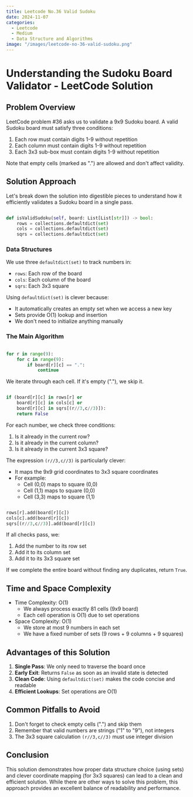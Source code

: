 ```yaml
---
title: Leetcode No.36 Valid Sudoku
date: 2024-11-07
categories:
  - Leetcode 
  - Medium
  - Data Structure and Algorithms
image: "/images/leetcode-no-36-valid-sudoku.png"
---
```


# Understanding the Sudoku Board Validator - LeetCode Solution

## Problem Overview
LeetCode problem #36 asks us to validate a 9x9 Sudoku board. A valid Sudoku board must satisfy three conditions:
1. Each row must contain digits 1-9 without repetition
2. Each column must contain digits 1-9 without repetition
3. Each 3x3 sub-box must contain digits 1-9 without repetition

Note that empty cells (marked as ".") are allowed and don't affect validity.

## Solution Approach
Let's break down the solution into digestible pieces to understand how it efficiently validates a Sudoku board in a single pass.

```python

def isValidSudoku(self, board: List[List[str]]) -> bool:
    rows = collections.defaultdict(set)
    cols = collections.defaultdict(set)
    sqrs = collections.defaultdict(set)
```

### Data Structures
We use three `defaultdict(set)` to track numbers in:
- `rows`: Each row of the board
- `cols`: Each column of the board
- `sqrs`: Each 3x3 square

Using `defaultdict(set)` is clever because:
- It automatically creates an empty set when we access a new key
- Sets provide O(1) lookup and insertion
- We don't need to initialize anything manually

### The Main Algorithm
```python

for r in range(9):
    for c in range(9):
        if board[r][c] == ".":
            continue
```
We iterate through each cell. If it's empty ("."), we skip it.

```python

if (board[r][c] in rows[r] or
    board[r][c] in cols[c] or 
    board[r][c] in sqrs[(r//3,c//3)]):
    return False
```

For each number, we check three conditions:
1. Is it already in the current row?
2. Is it already in the current column?
3. Is it already in the current 3x3 square?

The expression `(r//3,c//3)` is particularly clever:
- It maps the 9x9 grid coordinates to 3x3 square coordinates
- For example:
  - Cell (0,0) maps to square (0,0)
  - Cell (1,1) maps to square (0,0)
  - Cell (3,3) maps to square (1,1)

```python

rows[r].add(board[r][c])
cols[c].add(board[r][c])
sqrs[(r//3,c//3)].add(board[r][c])
```

If all checks pass, we:
1. Add the number to its row set
2. Add it to its column set
3. Add it to its 3x3 square set

If we complete the entire board without finding any duplicates, return `True`.

## Time and Space Complexity
- Time Complexity: O(1)
  - We always process exactly 81 cells (9x9 board)
  - Each cell operation is O(1) due to set operations
- Space Complexity: O(1)
  - We store at most 9 numbers in each set
  - We have a fixed number of sets (9 rows + 9 columns + 9 squares)

## Advantages of this Solution
1. **Single Pass**: We only need to traverse the board once
2. **Early Exit**: Returns `False` as soon as an invalid state is detected
3. **Clean Code**: Using `defaultdict(set)` makes the code concise and readable
4. **Efficient Lookups**: Set operations are O(1)

## Common Pitfalls to Avoid
1. Don't forget to check empty cells (".") and skip them
2. Remember that valid numbers are strings ("1" to "9"), not integers
3. The 3x3 square calculation `(r//3,c//3)` must use integer division

## Conclusion
This solution demonstrates how proper data structure choice (using sets) and clever coordinate mapping (for 3x3 squares) can lead to a clean and efficient solution. While there are other ways to solve this problem, this approach provides an excellent balance of readability and performance.